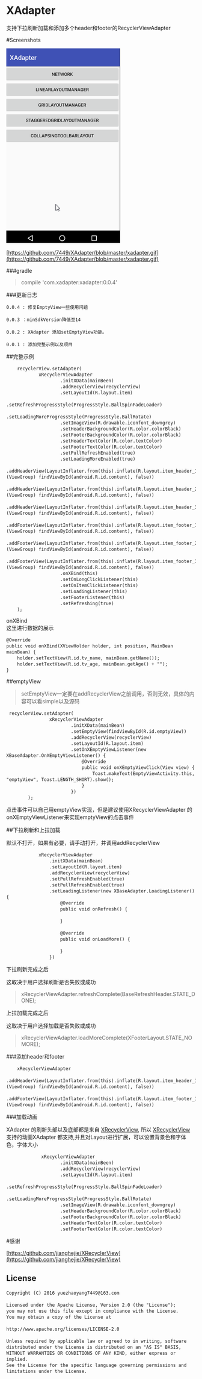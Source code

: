 # XAdapter
支持下拉刷新加载和添加多个header和footer的RecyclerViewAdapter


#Screenshots

![](https://github.com/7449/XAdapter/blob/master/xadapter.gif)

[https://github.com/7449/XAdapter/blob/master/xadapter.gif](https://github.com/7449/XAdapter/blob/master/xadapter.gif)

###gradle

>compile 'com.xadapter:xadapter:0.0.4'

###更新日志

	0.0.4 : 修复EmptyView一些使用问题

	0.0.3 ：minSdkVersion降低至14

	0.0.2 : XAdapter 添加setEmptyView功能。
	
	0.0.1 : 添加完整示例以及项目

##完整示例


        recyclerView.setAdapter(
                xRecyclerViewAdapter
                        .initXData(mainBeen)
                        .addRecyclerView(recyclerView)
                        .setLayoutId(R.layout.item)
                        .setRefreshProgressStyle(ProgressStyle.BallSpinFadeLoader)
                        .setLoadingMoreProgressStyle(ProgressStyle.BallRotate)
                        .setImageView(R.drawable.iconfont_downgrey)
                        .setHeaderBackgroundColor(R.color.colorBlack)
                        .setFooterBackgroundColor(R.color.colorBlack)
                        .setHeaderTextColor(R.color.textColor)
                        .setFooterTextColor(R.color.textColor)
                        .setPullRefreshEnabled(true)
                        .setLoadingMoreEnabled(true)
                        .addHeaderView(LayoutInflater.from(this).inflate(R.layout.item_header_1, (ViewGroup) findViewById(android.R.id.content), false))
                        .addHeaderView(LayoutInflater.from(this).inflate(R.layout.item_header_2, (ViewGroup) findViewById(android.R.id.content), false))
                        .addHeaderView(LayoutInflater.from(this).inflate(R.layout.item_header_3, (ViewGroup) findViewById(android.R.id.content), false))
                        .addFooterView(LayoutInflater.from(this).inflate(R.layout.item_footer_1, (ViewGroup) findViewById(android.R.id.content), false))
                        .addFooterView(LayoutInflater.from(this).inflate(R.layout.item_footer_2, (ViewGroup) findViewById(android.R.id.content), false))
                        .addFooterView(LayoutInflater.from(this).inflate(R.layout.item_footer_3, (ViewGroup) findViewById(android.R.id.content), false))
                        .onXBind(this)
                        .setOnLongClickListener(this)
                        .setOnItemClickListener(this)
                        .setLoadingListener(this)
                        .setFooterListener(this)
                        .setRefreshing(true)
        );

onXBind  
这里进行数据的展示

    @Override
    public void onXBind(XViewHolder holder, int position, MainBean mainBean) {
        holder.setTextView(R.id.tv_name, mainBean.getName());
        holder.setTextView(R.id.tv_age, mainBean.getAge() + "");
    }

##emptyView

>setEmptyView一定要在addRecyclerView之前调用，否则无效，具体的内容可以看simple以及源码

	 recyclerView.setAdapter(
	                xRecyclerViewAdapter
	                        .initXData(mainBean)
	                        .setEmptyView(findViewById(R.id.emptyView))
	                        .addRecyclerView(recyclerView)
	                        .setLayoutId(R.layout.item)
	                        .setOnXEmptyViewListener(new XBaseAdapter.OnXEmptyViewListener() {
	                            @Override
	                            public void onXEmptyViewClick(View view) {
	                                Toast.makeText(EmptyViewActivity.this, "emptyView", Toast.LENGTH_SHORT).show();
	                            }
	                        })
	        );

点击事件可以自己用emptyView实现，但是建议使用XRecyclerViewAdapter 的 onXEmptyViewListener来实现emptyView的点击事件

##下拉刷新和上拉加载

默认不打开，如果有必要，请手动打开，并调用addRecyclerView

                xRecyclerViewAdapter
					.initXData(mainBean)
	                .setLayoutId(R.layout.item)
	                .addRecyclerView(recyclerView)
	                .setPullRefreshEnabled(true)
	                .setPullRefreshEnabled(true)
	                .setLoadingListener(new XBaseAdapter.LoadingListener() {
	                    @Override
	                    public void onRefresh() {
	                        
	                    }
	
	                    @Override
	                    public void onLoadMore() {
	
	                    }
	                })

下拉刷新完成之后

这取决于用户选择刷新是否失败或成功

>xRecyclerViewAdapter.refreshComplete(BaseRefreshHeader.STATE_DONE);


上拉加载完成之后

这取决于用户选择加载是否失败或成功

>xRecyclerViewAdapter.loadMoreComplete(XFooterLayout.STATE_NOMORE);


###添加header和footer

		xRecyclerViewAdapter
		 .addHeaderView(LayoutInflater.from(this).inflate(R.layout.item_header_1, (ViewGroup) findViewById(android.R.id.content), false))
		 .addFooterView(LayoutInflater.from(this).inflate(R.layout.item_footer_1, (ViewGroup) findViewById(android.R.id.content), false))

###加载动画

XAdapter 的刷新头部以及底部都是来自 [XRecyclerView](https://github.com/jianghejie/XRecyclerView), 所以 [XRecyclerView](https://github.com/jianghejie/XRecyclerView) 支持的动画XAdapter 都支持,并且对Layout进行扩展，可以设置背景色和字体色，字体大小

              	 xRecyclerViewAdapter
                        .initXData(mainBeen)
                        .addRecyclerView(recyclerView)
                        .setLayoutId(R.layout.item)
                        .setRefreshProgressStyle(ProgressStyle.BallSpinFadeLoader)
                        .setLoadingMoreProgressStyle(ProgressStyle.BallRotate)
                        .setImageView(R.drawable.iconfont_downgrey)
                        .setHeaderBackgroundColor(R.color.colorBlack)
                        .setFooterBackgroundColor(R.color.colorBlack)
                        .setHeaderTextColor(R.color.textColor)
                        .setFooterTextColor(R.color.textColor)

#感谢

[https://github.com/jianghejie/XRecyclerView](https://github.com/jianghejie/XRecyclerView)


License
--
    Copyright (C) 2016 yuezhaoyang7449@163.com

    Licensed under the Apache License, Version 2.0 (the "License");
    you may not use this file except in compliance with the License.
    You may obtain a copy of the License at

    http://www.apache.org/licenses/LICENSE-2.0

    Unless required by applicable law or agreed to in writing, software
    distributed under the License is distributed on an "AS IS" BASIS,
    WITHOUT WARRANTIES OR CONDITIONS OF ANY KIND, either express or implied.
    See the License for the specific language governing permissions and
    limitations under the License.

